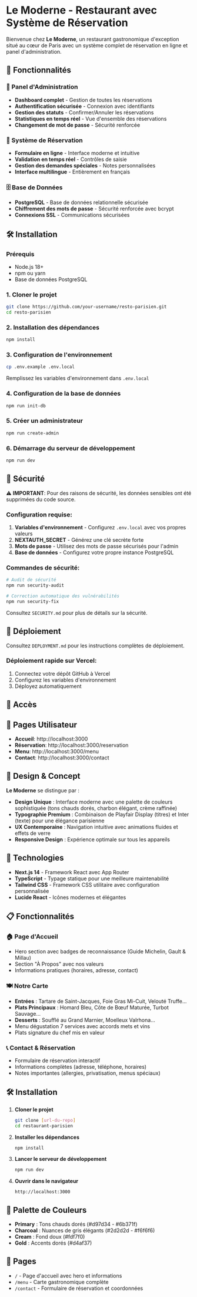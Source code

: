 # Le Moderne - Restaurant avec Système de Réservation

Bienvenue chez **Le Moderne**, un restaurant gastronomique d'exception situé au cœur de Paris avec un système complet de réservation en ligne et panel d'administration.

## 🚀 Fonctionnalités

### 💼 Panel d'Administration
- **Dashboard complet** - Gestion de toutes les réservations
- **Authentification sécurisée** - Connexion avec identifiants
- **Gestion des statuts** - Confirmer/Annuler les réservations
- **Statistiques en temps réel** - Vue d'ensemble des réservations
- **Changement de mot de passe** - Sécurité renforcée

### 📝 Système de Réservation
- **Formulaire en ligne** - Interface moderne et intuitive
- **Validation en temps réel** - Contrôles de saisie
- **Gestion des demandes spéciales** - Notes personnalisées
- **Interface multilingue** - Entièrement en français

### 🗄️ Base de Données
- **PostgreSQL** - Base de données relationnelle sécurisée
- **Chiffrement des mots de passe** - Sécurité renforcée avec bcrypt
- **Connexions SSL** - Communications sécurisées

## 🛠️ Installation

### Prérequis
- Node.js 18+ 
- npm ou yarn
- Base de données PostgreSQL

### 1. Cloner le projet
```bash
git clone https://github.com/your-username/resto-parisien.git
cd resto-parisien
```

### 2. Installation des dépendances
```bash
npm install
```

### 3. Configuration de l'environnement
```bash
cp .env.example .env.local
```
Remplissez les variables d'environnement dans `.env.local`

### 4. Configuration de la base de données
```bash
npm run init-db
```

### 5. Créer un administrateur
```bash
npm run create-admin
```

### 6. Démarrage du serveur de développement
```bash
npm run dev
```

## 🔐 Sécurité

⚠️ **IMPORTANT**: Pour des raisons de sécurité, les données sensibles ont été supprimées du code source.

### Configuration requise:
1. **Variables d'environnement** - Configurez `.env.local` avec vos propres valeurs
2. **NEXTAUTH_SECRET** - Générez une clé secrète forte
3. **Mots de passe** - Utilisez des mots de passe sécurisés pour l'admin
4. **Base de données** - Configurez votre propre instance PostgreSQL

### Commandes de sécurité:
```bash
# Audit de sécurité
npm run security-audit

# Correction automatique des vulnérabilités
npm run security-fix
```

Consultez `SECURITY.md` pour plus de détails sur la sécurité.

## 🚀 Déploiement

Consultez `DEPLOYMENT.md` pour les instructions complètes de déploiement.

### Déploiement rapide sur Vercel:
1. Connectez votre dépôt GitHub à Vercel
2. Configurez les variables d'environnement
3. Déployez automatiquement

## 🎯 Accès

## 📱 Pages Utilisateur

- **Accueil**: http://localhost:3000
- **Réservation**: http://localhost:3000/reservation
- **Menu**: http://localhost:3000/menu
- **Contact**: http://localhost:3000/contact

## 🎨 Design & Concept

**Le Moderne** se distingue par :

- **Design Unique** : Interface moderne avec une palette de couleurs sophistiquée (tons chauds dorés, charbon élégant, crème raffinée)
- **Typographie Premium** : Combinaison de Playfair Display (titres) et Inter (texte) pour une élégance parisienne
- **UX Contemporaine** : Navigation intuitive avec animations fluides et effets de verre
- **Responsive Design** : Expérience optimale sur tous les appareils

## 🚀 Technologies

- **Next.js 14** - Framework React avec App Router
- **TypeScript** - Typage statique pour une meilleure maintenabilité
- **Tailwind CSS** - Framework CSS utilitaire avec configuration personnalisée
- **Lucide React** - Icônes modernes et élégantes

## 📋 Fonctionnalités

### 🏠 Page d'Accueil

- Hero section avec badges de reconnaissance (Guide Michelin, Gault & Millau)
- Section "À Propos" avec nos valeurs
- Informations pratiques (horaires, adresse, contact)

### 🍽️ Notre Carte

- **Entrées** : Tartare de Saint-Jacques, Foie Gras Mi-Cuit, Velouté Truffe...
- **Plats Principaux** : Homard Bleu, Côte de Bœuf Maturée, Turbot Sauvage...
- **Desserts** : Soufflé au Grand Marnier, Moelleux Valrhona...
- Menu dégustation 7 services avec accords mets et vins
- Plats signature du chef mis en valeur

### 📞 Contact & Réservation

- Formulaire de réservation interactif
- Informations complètes (adresse, téléphone, horaires)
- Notes importantes (allergies, privatisation, menus spéciaux)

## 🛠️ Installation

1. **Cloner le projet**

   ```bash
   git clone [url-du-repo]
   cd restaurant-parisien
   ```

2. **Installer les dépendances**

   ```bash
   npm install
   ```

3. **Lancer le serveur de développement**

   ```bash
   npm run dev
   ```

4. **Ouvrir dans le navigateur**
   ```
   http://localhost:3000
   ```

## 🎨 Palette de Couleurs

- **Primary** : Tons chauds dorés (#d97d34 - #6b371f)
- **Charcoal** : Nuances de gris élégants (#2d2d2d - #f6f6f6)
- **Cream** : Fond doux (#fdf7f0)
- **Gold** : Accents dorés (#d4af37)

## 📱 Pages

- `/` - Page d'accueil avec hero et informations
- `/menu` - Carte gastronomique complète
- `/contact` - Formulaire de réservation et coordonnées
